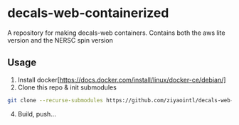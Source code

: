 # decals-web-containerized

A repository for making decals-web containers.
Contains both the aws lite version and the NERSC spin version

## Usage
1. Install docker[https://docs.docker.com/install/linux/docker-ce/debian/]
2. Clone this repo & init submodules
```bash
git clone --recurse-submodules https://github.com/ziyaointl/decals-web-containerized.git
```
4. Build, push...
